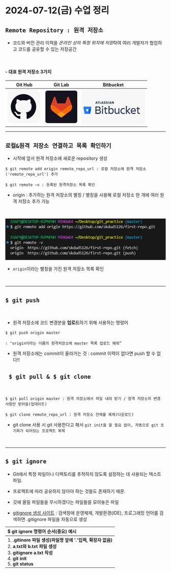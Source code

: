 # 2024-07-12(금) 수업 정리

##  `Remote Repository : 원격 저장소`

- 코드와 버전 관리 이력을 *온라인 상의 특정 위치에 저장*하여 여러 개발자가 협업하고 코드를 공유할 수 있는 저장공간
<br>

#### - 대표 원격 저장소 3가지 

|Git Hub|Git Lab|Bitbucket|
|:---:|:---:|:---:|
|![alt text](./images/image-2.png)|![alt text](./images/image-4.png)|![alt text](./images/image-6.png)|

---

## `로컬&원격 저장소 연결하고 목록 확인하기`

- 시작에 앞서 원격 저장소에 새로운 repository 생성

```
$ git remote add origin remote_repo_url : 로컬 저장소에 원격 저장소('remote_repo_url') 추가

$ git remote –v : 등록된 원격저장소 목록 확인
```
- origin : 추가하는 원격 저장소의 별칭 / 별칭을 사용해 로컬 저장소 한 개에 여러 원격 저장소 추가 가능

<br>

![alt text](./images/image-7.png)

- `origin`이라는 별칭을 가진 원격 저장소 목록 확인

<br>

---

## `$ git push`
<br>

- 원격 저장소에 코드 변경분을 **업로드**하기 위해 사용하는 명령어


```
$ git push origin master 

: "origin이라는 이름의 원격저장소에 master 목록 업로드 해줘”
```
* 원격 저장소에는 commit이 올라가는 것 : commit 이력이 없다면 push 할 수 없다!!

## ` $ git pull & $ git clone`

<br>

``` 
$ git pull origin master : 원격 저장소에서 파일 내려 받기 / 원격 저장소의 변경 사항만 받아옴(업데이트)

$ git clone remote_repo_url : 원격 저장소 전체를 복제(다운로드)
```

- git clone 사용 시 git 사용한다고 해서 `git init을 할 필요 없이, 자동으로 git 초기화가 되어있는 프로젝트 복제 `

<br>

---

## ` $ git ignore `

- Git에서 특정 파일이나 디렉토리를 추적하지 않도록 설정하는 데 사용되는 텍스트 파일.
- 프로젝트에 따라 공유하지 않아야 하는 것들도 존재하기 때문.
- 깃에 올릴 파일들을 무시하겠다는 파일들을 모아놓은 파일

- [gitignore 생성 사이트](https://www.toptal.com/developers/gitignore) : 검색창에 운영체제, 개발환경(IDE), 프로그래밍 언어를 검색하면 .gitignore 파일을 자동으로 생성


| $ git ignore 명령어 순서(중요) 예시|
|:-----------------------------|
|1. **.gitinore 파일 생성(파일명 앞에 '.'입력, 확장자 없음)** <br> 2. **a.txt와 b.txt 파일 생성** <br> 3. **gitignore a.txt 작성**<br> 4. **git init** <br> 5. **git status**|


